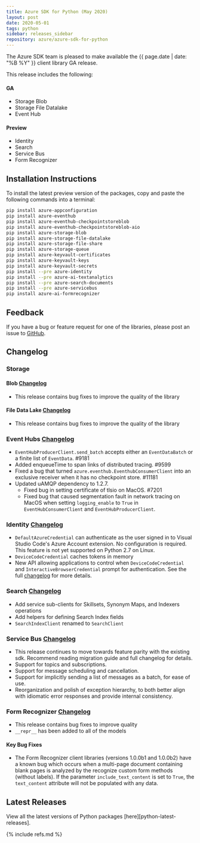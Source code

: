 ```yaml
---
title: Azure SDK for Python (May 2020)
layout: post
date: 2020-05-01
tags: python
sidebar: releases_sidebar
repository: azure/azure-sdk-for-python
---
```


The Azure SDK team is pleased to make available the {{ page.date | date: "%B %Y" }} client library GA release.

This release includes the following:

#### GA

- Storage Blob
- Storage File Datalake
- Event Hub

#### Preview

- Identity
- Search
- Service Bus
- Form Recognizer

## Installation Instructions

To install the latest preview version of the packages, copy and paste the following commands into a terminal:

```bash
pip install azure-appconfiguration
pip install azure-eventhub
pip install azure-eventhub-checkpointstoreblob
pip install azure-eventhub-checkpointstoreblob-aio
pip install azure-storage-blob
pip install azure-storage-file-datalake
pip install azure-storage-file-share
pip install azure-storage-queue
pip install azure-keyvault-certificates
pip install azure-keyvault-keys
pip install azure-keyvault-secrets
pip install --pre azure-identity
pip install --pre azure-ai-textanalytics
pip install --pre azure-search-documents
pip install --pre azure-servicebus
pip install azure-ai-formrecognizer
```

## Feedback

If you have a bug or feature request for one of the libraries, please post an issue to [GitHub](https://github.com/azure/azure-sdk-for-python/issues).

## Changelog

### Storage

#### Blob [Changelog](https://github.com/Azure/azure-sdk-for-python/blob/main/sdk/storage/azure-storage-blob/CHANGELOG.md)

- This release contains bug fixes to improve the quality of the library

#### File Data Lake [Changelog](https://github.com/Azure/azure-sdk-for-python/blob/main/sdk/storage/azure-storage-file-datalake/CHANGELOG.md)

- This release contains bug fixes to improve the quality of the library

### Event Hubs [Changelog](https://github.com/Azure/azure-sdk-for-python/blob/main/sdk/eventhub/azure-eventhub/CHANGELOG.md)

- `EventHubProducerClient.send_batch` accepts either an `EventDataBatch` or a finite list of `EventData`. #9181
- Added enqueueTime to span links of distributed tracing. #9599
- Fixed a bug that turned `azure.eventhub.EventhubConsumerClient` into an exclusive receiver when it has no checkpoint store. #11181
- Updated uAMQP dependency to 1.2.7.
  - Fixed bug in setting certificate of tlsio on MacOS. #7201
  - Fixed bug that caused segmentation fault in network tracing on MacOS when setting `logging_enable` to `True` in `EventHubConsumerClient` and `EventHubProducerClient`.


### Identity [Changelog](https://github.com/Azure/azure-sdk-for-python/blob/main/sdk/identity/azure-identity/CHANGELOG.md)

- `DefaultAzureCredential` can authenticate as the user signed in to Visual Studio Code's Azure Account extension. No configuration is required. This feature is not yet supported on Python 2.7 on Linux.
- `DeviceCodeCredential` caches tokens in memory
- New API allowing applications to control when `DeviceCodeCredential` and `InteractiveBrowserCredential` prompt for authentication. See the full [changelog](https://github.com/Azure/azure-sdk-for-python/blob/main/sdk/identity/azure-identity/CHANGELOG.md) for more details.

### Search [Changelog](https://github.com/Azure/azure-sdk-for-python/blob/main/sdk/search/azure-search-documents/CHANGELOG.md)

- Add service sub-clients for Skillsets, Synonym Maps, and Indexers operations
- Add helpers for defining Search Index fields
- `SearchIndexClient` renamed to `SearchClient`

### Service Bus [Changelog](https://github.com/Azure/azure-sdk-for-python/blob/main/sdk/servicebus/azure-servicebus/CHANGELOG.md)

- This release continues to move towards feature parity with the existing sdk.  Recommend reading migration guide and full changelog for details.
- Support for topics and subscriptions.
- Support for message scheduling and cancellation.
- Support for implicitly sending a list of messages as a batch, for ease of use.
- Reorganization and polish of exception hierarchy, to both better align with idiomatic error responses and provide internal consistency.

### Form Recognizer [Changelog](https://github.com/Azure/azure-sdk-for-python/blob/main/sdk/formrecognizer/azure-ai-formrecognizer/CHANGELOG.md)

- This release contains bug fixes to improve quality
- `__repr__` has been added to all of the models

#### Key Bug Fixes

- The Form Recognizer client libraries (versions 1.0.0b1 and 1.0.0b2) have a known bug which occurs when a multi-page
document containing blank pages is analyzed by the recognize custom form methods (without labels). If the parameter
`include_text_content` is set to `True`, the `text_content` attribute will not be populated with any data.

## Latest Releases

View all the latest versions of Python packages [here][python-latest-releases].

{% include refs.md %}